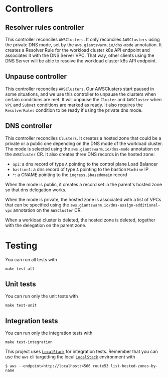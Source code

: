 # Controllers

## Resolver rules controller

This controller reconciles `AWSClusters`. It only reconciles `AWSClusters` using the private DNS mode, set by the `aws.giantswarm.io/dns-mode` annotation.
It creates a Resolver Rule for the workload cluster k8s API endpoint and associates it with the DNS Server VPC.
That way, other clients using the DNS Server will be able to resolve the workload cluster k8s API endpoint.

## Unpause controller

This controller reconciles `AWSClusters`. Our AWSClusters start paused in some situations, and we use this controller to unpause the clusters when certain conditions are met.
It will unpause the `Cluster` and `AWSCluster` when `VPC` and `Subnet` conditions are marked as ready.
It also requires the `ResolverRules` condition to be ready if using the private dns mode.

## DNS controller

This controller reconciles `Clusters`. It creates a hosted zone that could be a private or a public one depending on the DNS mode of the workload cluster.
The mode is selected using the `aws.giantswarm.io/dns-mode` annotation on the `AWSCluster` CR. It also creates three DNS records in the hosted zone:

- `api`: a dns record of type `A` pointing to the control plane Load Balancer
- `bastion1`: a dns record of type `A` pointing to the bastion `Machine` IP
- `*`: a CNAME pointing to the `ingress.$basedomain` record

When the mode is public, it creates a record set in the parent's hosted zone so that dns delegation works.

When the mode is private, the hosted zone is associated with a list of VPCs that can be specified using the `aws.giantswarm.io/dns-assign-additional-vpc` annotation
on the `AWSCluster` CR.

When a workload cluster is deleted, the hosted zone is deleted, together with the delegation on the parent zone.

# Testing

You can run all tests with

```
make test-all
```

## Unit tests

You can run only the unit tests with

```
make test-unit
```

## Integration tests

You can run only the integration tests with

```
make test-integration
```

This project uses [`LocalStack`](https://github.com/localstack/localstack) for integration tests. Remember that you can use the `aws` cli targetting the local [`LocalStack`](https://github.com/localstack/localstack) environment with
```
$ aws --endpoint=http://localhost:4566 route53 list-hosted-zones-by-name
```

